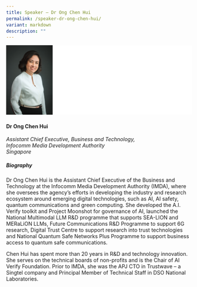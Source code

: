 ```yaml
---
title: Speaker – Dr Ong Chen Hui
permalink: /speaker-dr-ong-chen-hui/
variant: markdown
description: ""
---
```

![](/images/2025%20speakers/Dr_Ong_Chen_Hui.png)
#### **Dr Ong Chen Hui**

*Assistant Chief Executive, Business and Technology, <br>Infocomm Media Development Authority<br>Singapore*

##### **Biography**
Dr Ong Chen Hui is the Assistant Chief Executive of the Business and Technology at the Infocomm Media Development Authority (IMDA), where she oversees the agency’s efforts in developing the industry and research ecosystem around emerging digital technologies, such as AI, AI safety, quantum communications and green computing. She developed the A.I. Verify toolkit and Project Moonshot for governance of AI, launched the National Multimodal LLM R&amp;D programme that supports SEA-LION and MERaLiON LLMs, Future Communications R&amp;D Programme to support 6G research, Digital Trust Centre to support research into trust technologies and National Quantum Safe Networks Plus Programme to support business access to quantum safe communications.

Chen Hui has spent more than 20 years in R&amp;D and technology innovation. She serves on the technical boards of non-profits and is the Chair of AI Verify Foundation. Prior to IMDA, she was the APJ CTO in Trustwave – a Singtel company and Principal Member of Technical Staff in DSO National Laboratories.